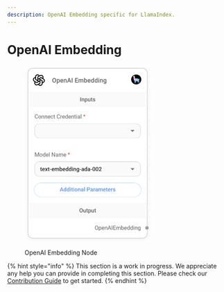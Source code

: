 ```yaml
---
description: OpenAI Embedding specific for LlamaIndex.
---
```


# OpenAI Embedding

<figure><img src="../../../.gitbook/assets/image (6).png" alt="" width="291"><figcaption><p>OpenAI Embedding Node</p></figcaption></figure>

{% hint style="info" %}
This section is a work in progress. We appreciate any help you can provide in completing this section. Please check our [Contribution Guide](../../../CONTRIBUTING.md) to get started.
{% endhint %}

